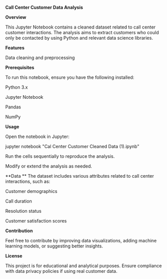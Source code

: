 **Call Center Customer Data Analysis**

**Overview**

This Jupyter Notebook contains a cleaned dataset related to call center customer interactions. The analysis aims to extract customers who could only be contacted by using Python and relevant data science libraries.

**Features**

Data cleaning and preprocessing

**Prerequisites**

To run this notebook, ensure you have the following installed:

Python 3.x

Jupyter Notebook

Pandas

NumPy



**Usage**

Open the notebook in Jupyter:

jupyter notebook "Cal Center Customer Cleaned Data (1).ipynb"

Run the cells sequentially to reproduce the analysis.

Modify or extend the analysis as needed.

**Data
**
The dataset includes various attributes related to call center interactions, such as:

Customer demographics

Call duration

Resolution status

Customer satisfaction scores

**Contribution**

Feel free to contribute by improving data visualizations, adding machine learning models, or suggesting better insights.

**License**

This project is for educational and analytical purposes. Ensure compliance with data privacy policies if using real customer data.

